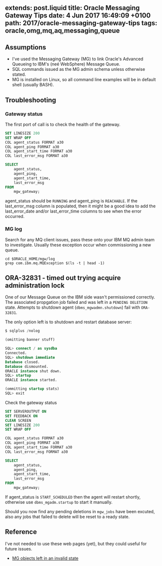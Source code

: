 extends: post.liquid
title: Oracle Messaging Gateway Tips
date: 4 Jun 2017 16:49:09 +0100
path: 2017/oracle-messaging-gateway-tips
tags: oracle,omg,mq,aq,messaging,queue
---
## Assumptions

- I've used the Messaging Gateway (MG) to link Oracle's Advanced Queueing to IBM's (neé WebSphere) Message Queue. 
- SQL commands issued as the MG admin schema unless otherwise stated.
- MG is installed on Linux, so all command line examples will be in default shell (usually BASH).

## Troubleshooting

### Gateway status

The first port of call is to check the health of the gateway.

```sql
SET LINESIZE 200
SET WRAP OFF
COL agent_status FORMAT a30
COL agent_ping FORMAT a30
COL agent_start_time FORMAT a30
COL last_error_msg FORMAT a30

SELECT
    agent_status,
    agent_ping,
    agent_start_time,
    last_error_msg
FROM
    mgw_gateway;
```

agent_status should be `RUNNING` and agent_ping is `REACHABLE`. If the last_error_msg column is populated, then it might be a good idea to add the last_error_date and/or last_error_time columns to see when the error occurred.

### MG log

Search for any MQ client issues, pass these onto your IBM MQ admin team to investigate. Usually these exception occur when commissioning a new queue.

```shell
cd $ORACLE_HOME/mgw/log
grep com.ibm.mq.MQException $(ls -t | head -1)
```

## ORA-32831 - timed out trying acquire administration lock

One of our Message Queue on the IBM side wasn't permissioned correctly. The associated propgation job failed and was left in a `PENDING DELETION` state. Attempts to shutdown agent (`dbms_mgwadmn.shutdown`) fail with `ORA-32831`.

The only option left is to shutdown and restart database server:

```sql
$ sqlplus /nolog

(omitting banner stuff)

SQL> connect / as sysdba
Connected.
SQL> shutdown immediate
Database closed.
Database dismounted.
ORACLE instance shut down.
SQL> startup
ORACLE instance started.

(ommitting startup stats)
SQL> exit
```

Check the gateway status

```sql
SET SERVEROUTPUT ON
SET FEEDBACK ON
CLEAR SCREEN
SET LINESIZE 200
SET WRAP OFF

COL agent_status FORMAT a30
COL agent_ping FORMAT a30
COL agent_start_time FORMAT a30
COL last_error_msg FORMAT a30

SELECT
    agent_status,
    agent_ping,
    agent_start_time,
    last_error_msg
FROM
    mgw_gateway;
```

If agent_status is `START_SCHEDULED` then the agent will restart shortly, otherwise use `dbms_mgadm.startup` to start it manually.

Should you now find any pending deletions in `mgw_jobs` have been excuted, also any jobs that failed to delete will be reset to a ready state.

## Reference

I've not needed to use these web pages (yet), but they could useful for future issues.

- [MG objects left in an invalid state](http://nadvi.blogspot.co.uk/2011/10/cleanup-message-queue-mq-gateway-agent.html)
